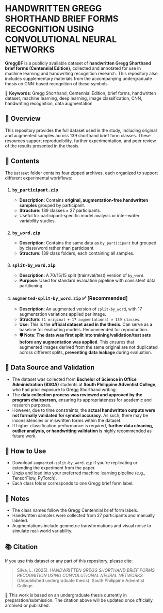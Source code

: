 # HANDWRITTEN GREGG SHORTHAND BRIEF FORMS RECOGNITION USING CONVOLUTIONAL NEURAL NETWORKS

**GreggBF** is a publicly available dataset of **handwritten Gregg Shorthand brief forms (Centennial Edition)**, collected and annotated for use in machine learning and handwriting recognition research. This repository also includes supplementary materials from the accompanying undergraduate thesis on CNN-based recognition of these symbols.

📌 **Keywords**: Gregg Shorthand, Centennial Edition, brief forms, handwritten dataset, machine learning, deep learning, image classification, CNN, handwriting recognition, data augmentation


## 📘 Overview

This repository provides the full dataset used in the study, including original and augmented samples across 139 shorthand brief form classes. These resources support reproducibility, further experimentation, and peer review of the results presented in the thesis.

## 📁 Contents

The `Dataset` folder contains four zipped archives, each organized to support different experimental workflows:

1. ### `by_participant.zip`
   - **Description**: Contains **original, augmentation-free handwritten samples** grouped by participant.
   - **Structure**: 139 classes × 27 participants.
   - Useful for participant-specific model analysis or inter-writer variability studies.

2. ### `by_word.zip`
   - **Description**: Contains the same data as `by_participant` but grouped by class/word rather than participant.
   - **Structure**: 139 class folders, each containing all samples.

3. ### `split-by_word.zip`
   - **Description**: A 70/15/15 split (train/val/test) version of `by_word`.
   - **Purpose**: Used for standard evaluation pipeline with consistent data partitioning.

4. ### `augmented-split-by_word.zip` ✅ **[Recommended]**
   - **Description**: An augmented version of `split-by_word`, with 17 augmentation variations applied per image.
   - **Structure**: `(1 original + 17 augmentations) × 139 classes`.
   - **Use**: This is the **official dataset used in the thesis**. Can serve as a baseline for evaluating models. Recommended for reproduction.
   - **🛡️ Note**: **The data was first split into training/validation/test sets before any augmentation was applied**. This ensures that augmented images derived from the same original are not duplicated across different splits, **preventing data leakage** during evaluation.

## 📝 Data Source and Validation

- The dataset was collected from **Bachelor of Science in Office Administration (BSOA)** students at **South Philippine Adventist College**, who had prior exposure to Gregg Shorthand writing.
- The **data collection process was reviewed and approved by the program chairperson**, ensuring its appropriateness for academic and research purposes.
- However, due to time constraints, the **actual handwritten outputs were not formally validated for symbol accuracy**. As such, there may be inconsistencies or miswritten forms within the dataset.
- If higher classification performance is required, **further data cleaning, outlier analysis, or handwriting validation** is highly recommended as future work.

## 📄 How to Use

- Download `augmented-split-by_word.zip` if you're replicating or extending the experiment from the paper.
- Unzip and load into your preferred machine learning pipeline (e.g., TensorFlow, PyTorch).
- Each class folder corresponds to one Gregg brief form label.

## 📝 Notes

- The class names follow the Gregg Centennial brief form labels.
- Handwritten samples were collected from 27 participants and manually labeled.
- Augmentations include geometric transformations and visual noise to simulate real-world variability.

## 📚 Citation

If you use this dataset or any part of this repository, please cite:

> Silva, L. (2025). *HANDWRITTEN GREGG SHORTHAND BRIEF FORMS RECOGNITION USING CONVOLUTIONAL NEURAL NETWORKS* (Unpublished undergraduate thesis). South Philippine Adventist College.

📌 This work is based on an undergraduate thesis currently in preparation/submission. The citation above will be updated once officially archived or published.

